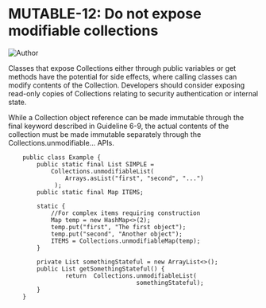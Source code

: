 # MUTABLE-12: Do not expose modifiable collections
![Author](https://img.shields.io/badge/Author-Oracle-blue.svg)


Classes that expose Collections either through public variables or get methods have the potential for side effects, where calling classes can modify contents of the Collection. Developers should consider exposing read-only copies of Collections relating to security authentication or internal state.

While a Collection object reference can be made immutable through the final keyword described in Guideline 6-9, the actual contents of the collection must be made immutable separately through the Collections.unmodifiable... APIs.

        public class Example {
            public static final List SIMPLE = 
                Collections.unmodifiableList(
                    Arrays.asList("first", "second", "...")
                 );
            public static final Map ITEMS;

            static {
                //For complex items requiring construction
                Map temp = new HashMap<>(2);
                temp.put("first", "The first object");
                temp.put("second", "Another object");
                ITEMS = Collections.unmodifiableMap(temp);
            }
            
            private List somethingStateful = new ArrayList<>();
            public List getSomethingStateful() {
                    return  Collections.unmodifiableList(
                                        somethingStateful);
            }
        }


